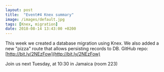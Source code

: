 ```yaml
---
layout: post
title:  "Event#4 Knex summary"
image: /images/default.jpg
tags: [Knex, migration]
date: 2018-08-14 13:43:00 +0200
---
```


This week we created a database migration using Knex. We also added a new "pizza" route that allows persisting records to DB. GitHub repo:[http://bit.ly/2NEzFow](http://bit.ly/2NEzFow)

Join us next Tuesday, at 10:30 in Jamaica (room 223)